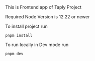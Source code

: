This is Frontend app of Taply Project

Required Node Version is 12.22 or newer

To install project run

```pnpm install```

To run locally in Dev mode run

```pnpm dev```
